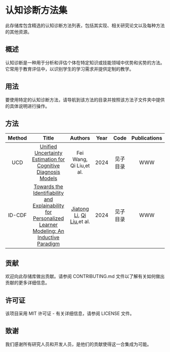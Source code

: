 # 认知诊断方法集

此存储库包含精选的认知诊断方法列表，包括其实现、相关研究论文以及每种方法的其他资源。

## 概述

认知诊断是一种用于分析和评估个体在特定知识或技能领域中优势和劣势的方法。它常用于教育评估中，以识别学生的学习需求并提供定制的教学。

## 用法

要使用特定的认知诊断方法，请导航到该方法的目录并按照该方法子文件夹中提供的具体说明进行操作。

## 方法

| Method |                            Title                             |                           Authors                            | Year |   Code   | Publications |
| :----: | :----------------------------------------------------------: | :----------------------------------------------------------: | :--: | :------: | :----------: |
|  UCD   | [Unified Uncertainty Estimation for Cognitive Diagnosis Models](https://arxiv.org/pdf/2403.14676) |                   Fei Wang, Qi Liu,et al.                    | 2024 | 见子目录 |     WWW      |
| ID-CDF | [Towards the Identifiability and Explainability for Personalized Learner Modeling: An Inductive Paradigm](https://dl.acm.org/doi/abs/10.1145/3589334.3645437) | [Jiatong Li](https://openreview.net/profile?id=~Jiatong_Li5), [Qi Liu](https://openreview.net/profile?id=~Qi_Liu3),et al. | 2024 | 见子目录 |     WWW      |

## 贡献

欢迎向此存储库做出贡献。请参阅 CONTRIBUTING.md 文件以了解有关如何做出贡献的更多详细信息。

## 许可证

该项目采用 MIT 许可证 - 有关详细信息，请参阅 LICENSE 文件。

## 致谢

我们感谢所有研究人员和开发人员，是他们的贡献使得这一合集成为可能。
